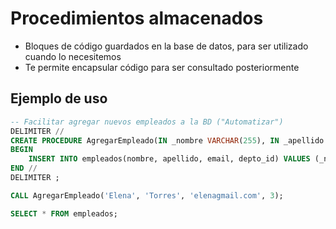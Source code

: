 # Procedimientos almacenados

- Bloques de código guardados en la base de datos, para ser utilizado cuando lo necesitemos
- Te permite encapsular código para ser consultado posteriormente

## Ejemplo de uso
```sql
-- Facilitar agregar nuevos empleados a la BD ("Automatizar")
DELIMITER //
CREATE PROCEDURE AgregarEmpleado(IN _nombre VARCHAR(255), IN _apellido VARCHAR(255), IN _email VARCHAR(255), IN _depto_id INT)
BEGIN
    INSERT INTO empleados(nombre, apellido, email, depto_id) VALUES (_nombre, _apellido, _email, _depto_id);
END //
DELIMITER ;

CALL AgregarEmpleado('Elena', 'Torres', 'elenagmail.com', 3);

SELECT * FROM empleados;
```